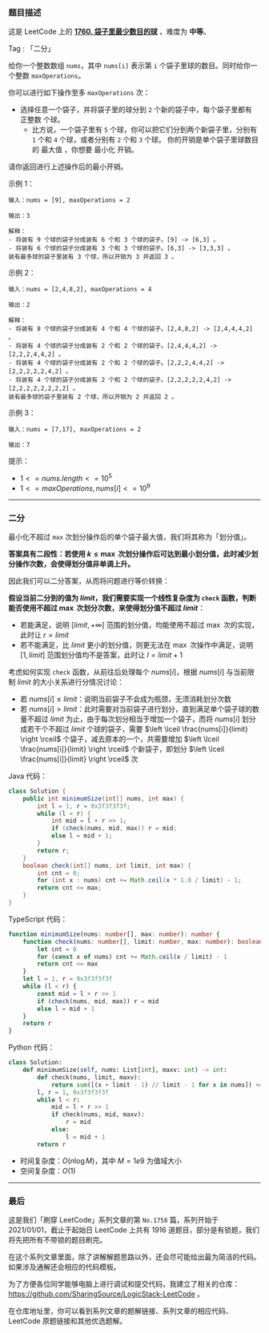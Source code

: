### 题目描述

这是 LeetCode 上的 **[1760. 袋子里最少数目的球](https://leetcode.cn/problems/minimum-limit-of-balls-in-a-bag/solutions/2519994/gong-shui-san-xie-jing-dian-er-fen-yun-y-pj6r/)** ，难度为 **中等**。

Tag : 「二分」



给你一个整数数组 `nums`，其中 `nums[i]` 表示第 `i` 个袋子里球的数目。同时给你一个整数 `maxOperations`。

你可以进行如下操作至多 `maxOperations` 次：

* 选择任意一个袋子，并将袋子里的球分到 `2` 个新的袋子中，每个袋子里都有 正整数 个球。
	* 比方说，一个袋子里有 `5` 个球，你可以把它们分到两个新袋子里，分别有 `1` 个和 `4` 个球，或者分别有 `2` 个和 `3` 个球。
	你的开销是单个袋子里球数目的 最大值 ，你想要 最小化 开销。

请你返回进行上述操作后的最小开销。

示例 1：
```
输入：nums = [9], maxOperations = 2

输出：3

解释：
- 将装有 9 个球的袋子分成装有 6 个和 3 个球的袋子。[9] -> [6,3] 。
- 将装有 6 个球的袋子分成装有 3 个和 3 个球的袋子。[6,3] -> [3,3,3] 。
装有最多球的袋子里装有 3 个球，所以开销为 3 并返回 3 。
```
示例 2：
```
输入：nums = [2,4,8,2], maxOperations = 4

输出：2

解释：
- 将装有 8 个球的袋子分成装有 4 个和 4 个球的袋子。[2,4,8,2] -> [2,4,4,4,2] 。
- 将装有 4 个球的袋子分成装有 2 个和 2 个球的袋子。[2,4,4,4,2] -> [2,2,2,4,4,2] 。
- 将装有 4 个球的袋子分成装有 2 个和 2 个球的袋子。[2,2,2,4,4,2] -> [2,2,2,2,2,4,2] 。
- 将装有 4 个球的袋子分成装有 2 个和 2 个球的袋子。[2,2,2,2,2,4,2] -> [2,2,2,2,2,2,2,2] 。
装有最多球的袋子里装有 2 个球，所以开销为 2 并返回 2 。
```
示例 3：
```
输入：nums = [7,17], maxOperations = 2

输出：7
```

提示：
* $1 <= nums.length <= 10^5$
* $1 <= maxOperations, nums[i] <= 10^9$

---

### 二分

最小化不超过 `max` 次划分操作后的单个袋子最大值，我们将其称为「划分值」。

**答案具有二段性：若使用 $k \leq \max$ 次划分操作后可达到最小划分值，此时减少划分操作次数，会使得划分值非单调上升。**

因此我们可以二分答案，从而将问题进行等价转换：

**假设当前二分到的值为 $limit$，我们需要实现一个线性复杂度为 `check` 函数，判断能否使用不超过 $\max$ 次划分次数，来使得划分值不超过 $limit$**：

* 若能满足，说明 $[limit, +\infty]$ 范围的划分值，均能使用不超过 $\max$ 次的实现，此时让 $r = limit$
* 若不能满足，比 $limit$ 更小的划分值，则更无法在 $\max$ 次操作中满足，说明 $[1, limit]$ 范围划分值均不是答案，此时让 $l = limit + 1$

考虑如何实现 `check` 函数，从前往后处理每个 $nums[i]$，根据 $nums[i]$ 与当前限制 $limit$ 的大小关系进行分情况讨论：

* 若 $nums[i] \leq limit$：说明当前袋子不会成为瓶颈，无须消耗划分次数
* 若 $nums[i] > limit$：此时需要对当前袋子进行划分，直到满足单个袋子球的数量不超过 $limit$ 为止，由于每次划分相当于增加一个袋子，而将 $nums[i]$ 划分成若干个不超过 $limit$ 个球的袋子，需要 $\left \lceil \frac{nums[i]}{limit} \right \rceil$ 个袋子，减去原本的一个，共需要增加 $\left \lceil \frac{nums[i]}{limit} \right \rceil$ 个新袋子，即划分 $\left \lceil \frac{nums[i]}{limit} \right \rceil$ 次


Java 代码：
```Java
class Solution {
    public int minimumSize(int[] nums, int max) {
        int l = 1, r = 0x3f3f3f3f;
        while (l < r) {
            int mid = l + r >> 1;
            if (check(nums, mid, max)) r = mid;
            else l = mid + 1;
        }
        return r;
    }
    boolean check(int[] nums, int limit, int max) {
        int cnt = 0;
        for (int x : nums) cnt += Math.ceil(x * 1.0 / limit) - 1;
        return cnt <= max;
    }
}
```
TypeScript 代码：
```TypeScript
function minimumSize(nums: number[], max: number): number {
    function check(nums: number[], limit: number, max: number): boolean {
        let cnt = 0
        for (const x of nums) cnt += Math.ceil(x / limit) - 1
        return cnt <= max
    }
    let l = 1, r = 0x3f3f3f3f
    while (l < r) {
        const mid = l + r >> 1
        if (check(nums, mid, max)) r = mid
        else l = mid + 1
    }
    return r
}
```
Python 代码：
```Python
class Solution:
    def minimumSize(self, nums: List[int], maxv: int) -> int:
        def check(nums, limit, maxv):
            return sum([(x + limit - 1) // limit - 1 for x in nums]) <= maxv
        l, r = 1, 0x3f3f3f3f
        while l < r:
            mid = l + r >> 1
            if check(nums, mid, maxv):
                r = mid
            else:
                l = mid + 1
        return r
```
* 时间复杂度：$O(n \log{M})$，其中 $M = 1e9$ 为值域大小
* 空间复杂度：$O(1)$

---

### 最后

这是我们「刷穿 LeetCode」系列文章的第 `No.1758` 篇，系列开始于 2021/01/01，截止于起始日 LeetCode 上共有 1916 道题目，部分是有锁题，我们将先把所有不带锁的题目刷完。

在这个系列文章里面，除了讲解解题思路以外，还会尽可能给出最为简洁的代码。如果涉及通解还会相应的代码模板。

为了方便各位同学能够电脑上进行调试和提交代码，我建立了相关的仓库：https://github.com/SharingSource/LogicStack-LeetCode 。

在仓库地址里，你可以看到系列文章的题解链接、系列文章的相应代码、LeetCode 原题链接和其他优选题解。

